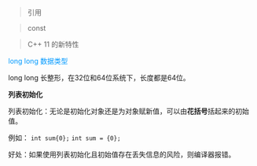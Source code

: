 > 引用

> const


> C++ 11 的新特性
  
<font color=#0099ff>long long 数据类型</font>

long long 长整形，在32位和64位系统下，长度都是64位。

**列表初始化**

列表初始化：无论是初始化对象还是为对象赋新值，可以由**花括号**括起来的初始值。

例如：
  `int sum{0};`
  `int sum = {0};`

好处：如果使用列表初始化且初始值存在丢失信息的风险，则编译器报错。
